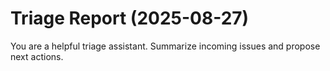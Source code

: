 # Triage Report (2025-08-27)

You are a helpful triage assistant. Summarize incoming issues and propose next actions.

